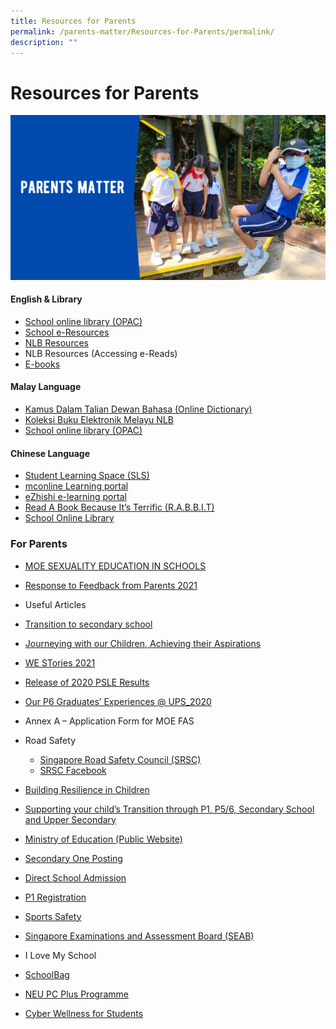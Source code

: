 ```yaml
---
title: Resources for Parents
permalink: /parents-matter/Resources-for-Parents/permalink/
description: ""
---
```

Resources for Parents
=====================
![](/images/Parents%20Matter.png)

#### **English & Library**

*   [School online library (OPAC)](https://schoolibrary.moe.edu.sg/unitypri/cgi-bin/spydus.exe/MSGTRN/WPAC/HOME)
*   [School e-Resources](https://schoolibrary.moe.edu.sg/eresourcespri/cgi-bin/spydus.exe/MSGTRN/WPAC/HOME)
*   [NLB Resources](https://childrenandteens.nlb.gov.sg/)
*   NLB Resources (Accessing e-Reads)
*   [E-books](http://www.getepic.com/?utm_campaign=optimize&gclid=EAIaIQobChMI_MCdlaWI9AIV3ZNmAh2YNwT9EAAYASAAEgKrvPD_BwE)

#### Malay Language

*   [Kamus Dalam Talian Dewan Bahasa (Online Dictionary)](https://prpm.dbp.gov.my/cari1?keyword=kamus%20online)
*   [Koleksi Buku Elektronik Melayu NLB](https://eresources.nlb.gov.sg/main/Browse?browseBy=children&filter=11&startsWith=K)
*   [School online library (OPAC)](https://schoolibrary.moe.edu.sg/unitypri/cgi-bin/spydus.exe/MSGTRN/WPAC/HOME)

#### Chinese Language

*   [Student Learning Space (SLS)](http://learning.moe.edu.sg/)
*   [mconline Learning portal](https://www.mconline.sg/LEAD/login/lms_login.aspx)
*   [eZhishi e-learning portal](https://www.ezhishi.net/Contents/)
*   [Read A Book Because It’s Terrific (R.A.B.B.I.T)](https://www.nlb.gov.sg/discovereads)
*   [School Online Library](https://schoolibrary.moe.edu.sg/unitypri)

### For Parents

* [MOE SEXUALITY EDUCATION IN SCHOOLS](/Sexuality-Education/permalink/)
* [Response to Feedback from Parents 2021](/files/Response-to-Feedback-from-Parents-2021.pdf)
* Useful Articles
* [Transition to secondary school](/files/transition-to-secondary-school.pdf)
* [Journeying with our Children, Achieving their Aspirations](https://www.moe.gov.sg/microsites/ecg-parent-guide/#p=1)
* [WE STories 2021](https://online.fliphtml5.com/obrr/vrmu/#p=1)
* [Release of 2020 PSLE Results](https://www.facebook.com/6788957003/posts/10160285208737004/)
* [Our P6 Graduates’ Experiences @ UPS\_2020](https://www.facebook.com/6788957003/posts/10160320746407004/?d=n)
*   Annex A – Application Form for MOE FAS
*   Road Safety
     - [Singapore Road Safety Council (SRSC)](http://srsc.org.sg/)
     - [SRSC Facebook](https://www.facebook.com/SingaporeRoadSafetyCouncil)

*  [Building Resilience in Children](/files/Resilience-Resources_for-parents_final-1.pdf)
*  [Supporting your child’s Transition through P1, P5/6, Secondary School and Upper Secondary](/files/Transition_final-1.pdf)
* [Ministry of Education (Public Website)](https://www.moe.gov.sg/)
* [Secondary One Posting](https://www.moe.gov.sg/education/admissions/secondary-one-posting/)
* [Direct School Admission](https://www.moe.gov.sg/education/admissions/dsa-sec/)
* [P1 Registration](https://www.moe.gov.sg/education/admissions/primary-one-registration/)
* [Sports Safety](https://www.sportsingapore.gov.sg/sports-education/sports-safety)
*   [Singapore Examinations and Assessment Board (SEAB)](https://www.seab.gov.sg/)
*   I Love My School
*  [SchoolBag](https://www.schoolbag.edu.sg/)
*  [NEU PC Plus Programme](https://www.imda.gov.sg/neupc)
*  [Cyber Wellness for Students](https://www.moe.gov.sg/education-in-sg/our-programmes/cyber-wellness)